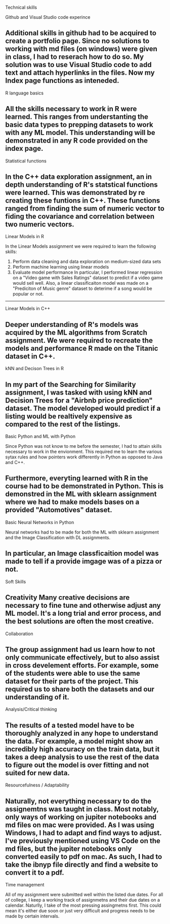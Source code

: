Technical skills

Github and Visual Studio code experince

Additional skills in github had to be acquired to create a portfolio page. Since no solutions to working with md files (on windows) were given in class, I had to reserach how to do so. My solution was to use Visual Studio code to add text and attach hyperlinks in the files. Now my Index page functions as inteneded.
-------
R language basics

All the skills necessary to work in R were learned. This ranges from understanting the basic data types to prepping datasets to work with any ML model. This understanding will be demonstrated in any R code provided on the index page.
-------
Statistical functions

In the C++ data exploration assignment, an in depth understanding of R's statstical functions were learned. This was demonstrated by re creating these funtions in C++. These functions ranged from finding the sum of numeric vector to fiding the covariance and correlation between two numeric vectors.
-------
Linear Models in R

In the Linear Models assignment we were required to learn the following skills:
1. Perform data cleaning and data exploration on medium-sized data sets
2. Perform machine learning using linear models
3. Evaluate model performance
In particular, I performed linear regression on a "Video game with Sales Ratings" dataset to predict if a video game would sell well.
Also, a linear classificaiton model was made on a "Prediciton of Music genre" dataset to deterime if a song would be popular or not.
-------
Linear Models in C++

Deeper understanding of R's models was acquired by the ML algorithms from Scratch assignment. We were required to recreate the models and performance R made on the Titanic dataset in C++.
-------
kNN and Decison Trees in R

In my part of the Searching for Similarity assignment, I was tasked with using kNN and Decision Trees for a "Airbnb price prediction" dataset. The model developed would predict if a listing would be realtively expensive as compared to the rest of the listings.
-------
Basic Python and ML with Python

Since Python was not know to me before the semester, I had to attain skills necessary to work in the envionment. This required me to learn the various sytax rules and how pointers work differently in Python as opposed to Java and C++.

Furthermore, everyting learned with R in the course had to be demonstrated in Python. This is demonstred in the ML with sklearn assignment where we had to make models bases on a provided "Automotives" dataset.
-------
Basic Neural Networks in Python

Neural networks had to be made for both the ML with sklearn assignment and the Image Classification with DL assignments.

In particular, an Image classficaition model was made to tell if a provide imgage was of a pizza or not.
-----------------------------------------------------------------------------

Soft Skills

Creativity
Many creative decisions are necessary to fine tune and otherwise adjust any ML model. It's a long trial and error process, and the best solutions are often the most creative.
-------
Collaboration

The group assignment had us learn how to not only communicate effectively, but to also assist in cross develement efforts. For example, some of the students were able to use the same dataset for their parts of the project. This required us to share both the datasets and our understanding of it.
-------
Analysis/Critical thinking

The results of a tested model have to be thoroughly analyzed in any hope to understand the data. For example, a model might show an incredibly high accuracy on the train data, but it takes a deep analysis to use the rest of the data to figure out the model is over fitting and not suited for new data.
-------
Resourcefulness / Adaptability

Naturally, not everything necessary to do the assignemtns was taught in class. Most notably, only ways of working on jupiter notebooks and md files on mac were provided. As I was using Windows, I had to adapt and find ways to adjust. I've previously mentioned using VS Code on the md files, but the jupiter notebooks only converted easily to pdf on mac. As such, I had to take the ibnyp file directly and find a website to convert it to a pdf.
-------
Time management

All of my assignment were submitted well within the listed due dates. For all of college, I keep a working track of assignmetns and their due dates on a calendar. Naturlly, I take of the most pressing assingmetns first. This could mean it's either due soon or just very difficult and progress needs to be made by certain intervals.

